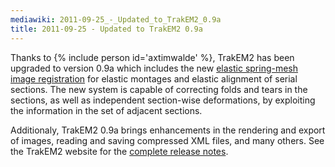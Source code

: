```yaml
---
mediawiki: 2011-09-25_-_Updated_to_TrakEM2_0.9a
title: 2011-09-25 - Updated to TrakEM2 0.9a
---
```


Thanks to {% include person id='axtimwalde' %}, TrakEM2 has been upgraded to version 0.9a which includes the new [elastic spring-mesh image registration](/plugins/elastic-alignment-and-montage) for elastic montages and elastic alignment of serial sections. The new system is capable of correcting folds and tears in the sections, as well as independent section-wise deformations, by exploiting the information in the set of adjacent sections.

Additionaly, TrakEM2 0.9a brings enhancements in the rendering and export of images, reading and saving compressed XML files, and many others. See the TrakEM2 website for the [complete release notes](http://www.ini.uzh.ch/~acardona/trakem2.html).


